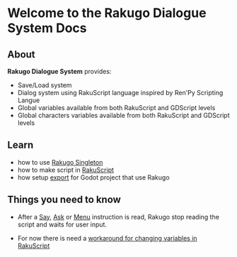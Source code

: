 # Welcome to the Rakugo Dialogue System Docs

## About

**Rakugo Dialogue System** provides:

- Save/Load system
- Dialog system using RakuScript language inspired by Ren'Py Scripting Langue
- Global variables available from both RakuScript and GDScript levels
- Global characters variables available from both RakuScript and GDScript levels

## Learn

- how to use [Rakugo Singleton]
- how to make script in [RakuScript]
- how setup [export] for Godot project that use Rakugo

## Things you need to know

- After a [Say], [Ask] or [Menu] instruction is read,
 Rakugo stop reading the script and waits for user input.

- For now there is need a [workaround for changing variables in RakuScript]


[Rakugo Singleton]: rakugo_singleton.md
[RakuScript]: rakuscript.md
[export]: export.md
[Say]: rakuscript.md#say
[Ask]: rakuscript.md#ask
[Menu]: rakuscript.md#menu
[workaround for changing variables in RakuScript]:rakugo_variables_workaround.md